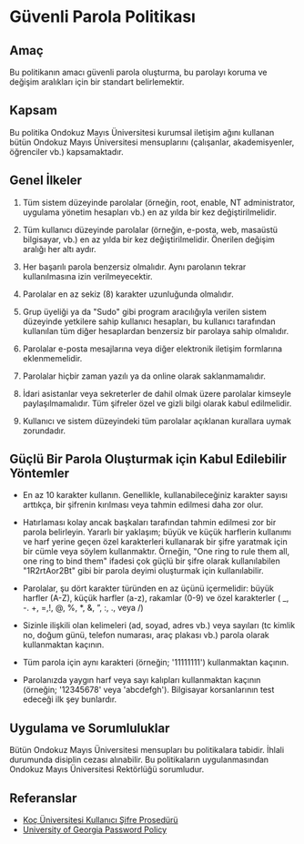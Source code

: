 Güvenli Parola Politikası
=========================

Amaç
----

Bu politikanın amacı güvenli parola oluşturma, bu parolayı koruma ve değişim
aralıkları için bir standart belirlemektir.

Kapsam
-------

Bu politika Ondokuz Mayıs Üniversitesi kurumsal iletişim ağını kullanan bütün
Ondokuz Mayıs Üniversitesi mensuplarını (çalışanlar, akademisyenler, öğrenciler
vb.) kapsamaktadır.

Genel İlkeler
-------------

1. Tüm sistem düzeyinde parolalar (örneğin, root, enable, NT administrator,
   uygulama yönetim hesapları vb.) en az yılda bir kez değiştirilmelidir.

1. Tüm kullanıcı düzeyinde parolalar (örneğin, e-posta, web, masaüstü
   bilgisayar, vb.) en az yılda bir kez değiştirilmelidir. Önerilen değişim
   aralığı her altı aydır.

1. Her başarılı parola benzersiz olmalıdır. Aynı parolanın tekrar kullanılmasına
   izin verilmeyecektir.

1. Parolalar en az sekiz (8) karakter uzunluğunda olmalıdır.

1. Grup üyeliği ya da "Sudo" gibi program aracılığıyla verilen sistem düzeyinde
   yetkilere sahip kullanıcı hesapları, bu kullanıcı tarafından kullanılan tüm
   diğer hesaplardan benzersiz bir parolaya sahip olmalıdır.

1. Parolalar e-posta mesajlarına veya diğer elektronik iletişim formlarına
   eklenmemelidir.

1. Parolalar hiçbir zaman yazılı ya da online olarak saklanmamalıdır.

1. İdari asistanlar veya sekreterler de dahil olmak üzere parolalar kimseyle
   paylaşılmamalıdır. Tüm şifreler özel ve gizli bilgi olarak kabul edilmelidir.

1. Kullanıcı ve sistem düzeyindeki tüm parolalar açıklanan kurallara uymak
   zorundadır.

Güçlü Bir Parola Oluşturmak için Kabul Edilebilir Yöntemler
-----------------------------------------------------------

- En az 10 karakter kullanın. Genellikle, kullanabileceğiniz karakter sayısı
  arttıkça, bir şifrenin kırılması veya tahmin edilmesi daha zor olur.

- Hatırlaması kolay ancak başkaları tarafından tahmin edilmesi zor bir parola
  belirleyin. Yararlı bir yaklaşım; büyük ve küçük harflerin kullanımı ve harf
  yerine geçen özel karakterleri kullanarak bir şifre yaratmak için bir cümle
  veya söylem kullanmaktır. Örneğin, "One ring to rule them all, one ring to
  bind them" ifadesi çok güçlü bir şifre olarak kullanılabilen "1R2rtAor2Bt"
  gibi bir parola deyimi oluşturmak için kullanılabilir.

- Parolalar, şu dört karakter türünden en az üçünü içermelidir: büyük harfler
  (A-Z), küçük harfler (a-z), rakamlar (0-9) ve özel karakterler ( _, -. +, =,!,
  @, %, *, &, ”, :, ., veya /)

- Sizinle ilişkili olan kelimeleri (ad, soyad, adres vb.) veya sayıları (tc
  kimlik no, doğum günü, telefon numarası, araç plakası vb.) parola olarak
  kullanmaktan kaçının.

- Tüm parola için aynı karakteri (örneğin; '11111111') kullanmaktan kaçının.

- Parolanızda yaygın harf veya sayı kalıpları kullanmaktan kaçının (örneğin;
  '12345678' veya 'abcdefgh'). Bilgisayar korsanlarının test edeceği ilk şey
  bunlardır.

Uygulama ve Sorumluluklar
-------------------------

Bütün Ondokuz Mayıs Üniversitesi mensupları bu politikalara tabidir. İhlali
durumunda disiplin cezası alınabilir. Bu politikaların uygulanmasından Ondokuz
Mayıs Üniversitesi Rektörlüğü sorumludur.

Referanslar
-----------

- [Koç Üniversitesi Kullanıcı Şifre Prosedürü](https://my.ku.edu.tr/sites/my.ku.edu.tr/files/P03-BI-001_KULLANICI_SIFRE_PROSEDURU.pdf)
- [University of Georgia Password Policy](https://eits.uga.edu/access_and_security/infosec/pols_regs/policies/passwords/password_standard/)
